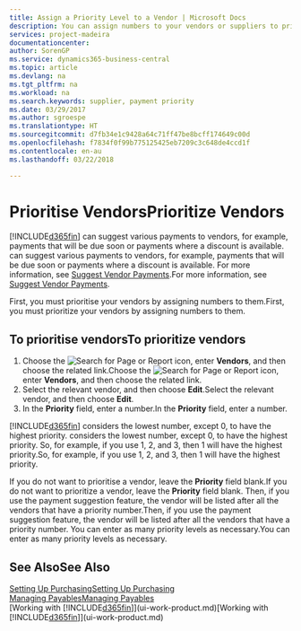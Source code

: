 ```yaml
---
title: Assign a Priority Level to a Vendor | Microsoft Docs
description: You can assign numbers to your vendors or suppliers to prioritise them and facilitate payment suggestions in Business Central.
services: project-madeira
documentationcenter: 
author: SorenGP
ms.service: dynamics365-business-central
ms.topic: article
ms.devlang: na
ms.tgt_pltfrm: na
ms.workload: na
ms.search.keywords: supplier, payment priority
ms.date: 03/29/2017
ms.author: sgroespe
ms.translationtype: HT
ms.sourcegitcommit: d7fb34e1c9428a64c71ff47be8bcff174649c00d
ms.openlocfilehash: f7834f0f99b775125425eb7209c3c648de4ccd1f
ms.contentlocale: en-au
ms.lasthandoff: 03/22/2018

---
```

# <a name="prioritize-vendors"></a><span data-ttu-id="183da-103">Prioritise Vendors</span><span class="sxs-lookup"><span data-stu-id="183da-103">Prioritize Vendors</span></span>
[!INCLUDE[d365fin](includes/d365fin_md.md)]<span data-ttu-id="183da-104"> can suggest various payments to vendors, for example, payments that will be due soon or payments where a discount is available.</span><span class="sxs-lookup"><span data-stu-id="183da-104"> can suggest various payments to vendors, for example, payments that will be due soon or payments where a discount is available.</span></span> <span data-ttu-id="183da-105">For more information, see [Suggest Vendor Payments](payables-how-suggest-vendor-payments.md).</span><span class="sxs-lookup"><span data-stu-id="183da-105">For more information, see [Suggest Vendor Payments](payables-how-suggest-vendor-payments.md).</span></span>

<span data-ttu-id="183da-106">First, you must prioritise your vendors by assigning numbers to them.</span><span class="sxs-lookup"><span data-stu-id="183da-106">First, you must prioritize your vendors by assigning numbers to them.</span></span>

## <a name="to-prioritize-vendors"></a><span data-ttu-id="183da-107">To prioritise vendors</span><span class="sxs-lookup"><span data-stu-id="183da-107">To prioritize vendors</span></span>
1. <span data-ttu-id="183da-108">Choose the ![Search for Page or Report](media/ui-search/search_small.png "Search for Page or Report icon") icon, enter **Vendors**, and then choose the related link.</span><span class="sxs-lookup"><span data-stu-id="183da-108">Choose the ![Search for Page or Report](media/ui-search/search_small.png "Search for Page or Report icon") icon, enter **Vendors**, and then choose the related link.</span></span>
2. <span data-ttu-id="183da-109">Select the relevant vendor, and then choose **Edit**.</span><span class="sxs-lookup"><span data-stu-id="183da-109">Select the relevant vendor, and then choose **Edit**.</span></span>
3. <span data-ttu-id="183da-110">In the **Priority** field, enter a number.</span><span class="sxs-lookup"><span data-stu-id="183da-110">In the **Priority** field, enter a number.</span></span>

[!INCLUDE[d365fin](includes/d365fin_md.md)]<span data-ttu-id="183da-111"> considers the lowest number, except 0, to have the highest priority.</span><span class="sxs-lookup"><span data-stu-id="183da-111"> considers the lowest number, except 0, to have the highest priority.</span></span> <span data-ttu-id="183da-112">So, for example, if you use 1, 2, and 3, then 1 will have the highest priority.</span><span class="sxs-lookup"><span data-stu-id="183da-112">So, for example, if you use 1, 2, and 3, then 1 will have the highest priority.</span></span>

<span data-ttu-id="183da-113">If you do not want to prioritise a vendor, leave the **Priority** field blank.</span><span class="sxs-lookup"><span data-stu-id="183da-113">If you do not want to prioritize a vendor, leave the **Priority** field blank.</span></span> <span data-ttu-id="183da-114">Then, if you use the payment suggestion feature, the vendor will be listed after all the vendors that have a priority number.</span><span class="sxs-lookup"><span data-stu-id="183da-114">Then, if you use the payment suggestion feature, the vendor will be listed after all the vendors that have a priority number.</span></span> <span data-ttu-id="183da-115">You can enter as many priority levels as necessary.</span><span class="sxs-lookup"><span data-stu-id="183da-115">You can enter as many priority levels as necessary.</span></span>

## <a name="see-also"></a><span data-ttu-id="183da-116">See Also</span><span class="sxs-lookup"><span data-stu-id="183da-116">See Also</span></span>
[<span data-ttu-id="183da-117">Setting Up Purchasing</span><span class="sxs-lookup"><span data-stu-id="183da-117">Setting Up Purchasing</span></span>](purchasing-setup-purchasing.md)  
[<span data-ttu-id="183da-118">Managing Payables</span><span class="sxs-lookup"><span data-stu-id="183da-118">Managing Payables</span></span>](payables-manage-payables.md)  
<span data-ttu-id="183da-119">[Working with [!INCLUDE[d365fin](includes/d365fin_md.md)]](ui-work-product.md)</span><span class="sxs-lookup"><span data-stu-id="183da-119">[Working with [!INCLUDE[d365fin](includes/d365fin_md.md)]](ui-work-product.md)</span></span>

